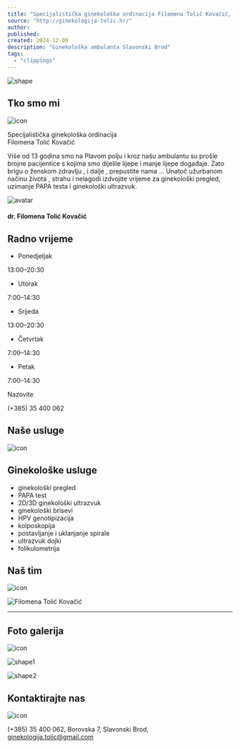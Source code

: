 ```yaml
---
title: "Specijalistička ginekološka ordinacija Filomena Tolić Kovačić, SLavonski Brod"
source: "http://ginekologija-tolic.hr/"
author:
published:
created: 2024-12-09
description: "Ginekološka ambulanta Slavonski Brod"
tags:
  - "clippings"
---
```

![shape](http://ginekologija-tolic.hr/assets/img/shape/about-bg-shape.svg)

## Tko smo mi

![icon](https://ginekologija-tolic.hr//data/source/logo.png)

Specijalistička ginekološka ordinacija  
Filomena Tolić Kovačić

Više od 13 godina smo na Plavom polju i kroz našu ambulantu su prošle brojne pacijentice s kojima smo dijelile lijepe i manje lijepe događaje. Zato brigu o ženskom zdravlju , i dalje , prepustite nama ... Unatoč užurbanom načinu života , strahu i nelagodi izdvojite vrijeme za ginekološki pregled, uzimanje PAPA testa i ginekološki ultrazvuk.

![avatar](https://ginekologija-tolic.hr//data/source/avatar.jpg)

#### dr. Filomena Tolić Kovačić

## Radno vrijeme

- Ponedjeljak

13:00–20:30
- Utorak

7:00–14:30
- Srijeda

13:00–20:30
- Četvrtak

7:00–14:30
- Petak

7:00–14:30

Nazovite

(+385) 35 400 062

## Naše usluge

![icon](https://ginekologija-tolic.hr//data/source/logo.png)

## Ginekološke usluge

- ginekološki pregled
- PAPA test
- 2D/3D ginekološki ultrazvuk
- ginekološki brisevi
- HPV genotipizacija
- kolposkopija
- postavljanje i uklanjanje spirale
- ultrazvuk dojki
- folikulometrija

## Naš tim

![icon](https://ginekologija-tolic.hr//data/source/logo.png)

![Filomena Tolić Kovačić](https://ginekologija-tolic.hr//data/source/nastim/filomena.jpg)

---

## Foto galerija

![icon](https://ginekologija-tolic.hr//data/source/logo.png)

![shape1](http://ginekologija-tolic.hr/assets/img/shape/contact-shape1.svg)

![shape2](http://ginekologija-tolic.hr/assets/img/shape/contact-shape2.svg)

## Kontaktirajte nas

![icon](https://ginekologija-tolic.hr//data/source/logo.png)

(+385) 35 400 062, Borovska 7, Slavonski Brod, ginekologija.tolic@gmail.com